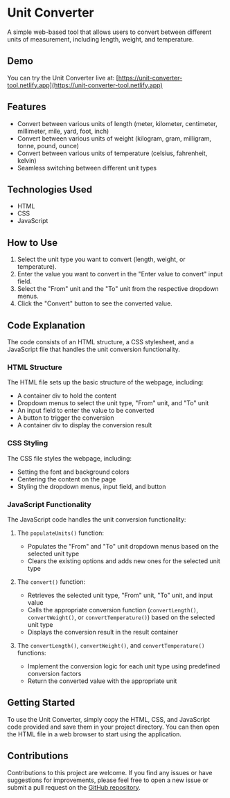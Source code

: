 
# Unit Converter

A simple web-based tool that allows users to convert between different units of measurement, including length, weight, and temperature.

## Demo
You can try the Unit Converter live at: [https://unit-converter-tool.netlify.app](https://unit-converter-tool.netlify.app)

## Features
- Convert between various units of length (meter, kilometer, centimeter, millimeter, mile, yard, foot, inch)
- Convert between various units of weight (kilogram, gram, milligram, tonne, pound, ounce)
- Convert between various units of temperature (celsius, fahrenheit, kelvin)
- Seamless switching between different unit types

## Technologies Used
- HTML
- CSS
- JavaScript

## How to Use
1. Select the unit type you want to convert (length, weight, or temperature).
2. Enter the value you want to convert in the "Enter value to convert" input field.
3. Select the "From" unit and the "To" unit from the respective dropdown menus.
4. Click the "Convert" button to see the converted value.

## Code Explanation
The code consists of an HTML structure, a CSS stylesheet, and a JavaScript file that handles the unit conversion functionality.

### HTML Structure
The HTML file sets up the basic structure of the webpage, including:
- A container div to hold the content
- Dropdown menus to select the unit type, "From" unit, and "To" unit
- An input field to enter the value to be converted
- A button to trigger the conversion
- A container div to display the conversion result

### CSS Styling
The CSS file styles the webpage, including:
- Setting the font and background colors
- Centering the content on the page
- Styling the dropdown menus, input field, and button

### JavaScript Functionality
The JavaScript code handles the unit conversion functionality:

1. The `populateUnits()` function:
   - Populates the "From" and "To" unit dropdown menus based on the selected unit type
   - Clears the existing options and adds new ones for the selected unit type

2. The `convert()` function:
   - Retrieves the selected unit type, "From" unit, "To" unit, and input value
   - Calls the appropriate conversion function (`convertLength()`, `convertWeight()`, or `convertTemperature()`) based on the selected unit type
   - Displays the conversion result in the result container

3. The `convertLength()`, `convertWeight()`, and `convertTemperature()` functions:
   - Implement the conversion logic for each unit type using predefined conversion factors
   - Return the converted value with the appropriate unit

## Getting Started
To use the Unit Converter, simply copy the HTML, CSS, and JavaScript code provided and save them in your project directory. You can then open the HTML file in a web browser to start using the application.

## Contributions
Contributions to this project are welcome. If you find any issues or have suggestions for improvements, please feel free to open a new issue or submit a pull request on the [GitHub repository](https://github.com/ademabdrei/unit-converter.git).
